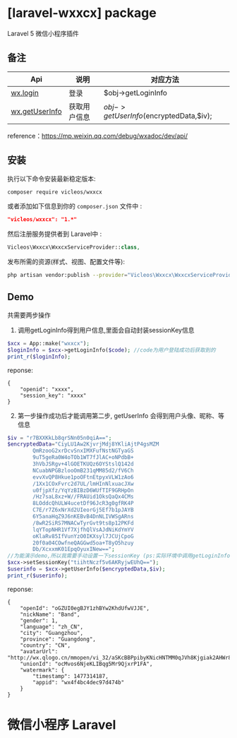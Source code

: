 # [laravel-wxxcx] package

Laravel 5 微信小程序插件

## 备注

Api | 说明 | 对应方法
---|---|---
[wx.login](https://mp.weixin.qq.com/debug/wxadoc/dev/api/api-login.html) | 登录 | $obj->getLoginInfo
[wx.getUserInfo](https://mp.weixin.qq.com/debug/wxadoc/dev/api/open.html#wxgetuserinfoobject) | 获取用户信息 | $obj->getUserInfo($encryptedData,$iv);
reference：https://mp.weixin.qq.com/debug/wxadoc/dev/api/

## 安装

执行以下命令安装最新稳定版本:

```bash
composer require vicleos/wxxcx
```

或者添加如下信息到你的 `composer.json` 文件中 :

```json
"vicleos/wxxcx": "1.*"
```

然后注册服务提供者到 Laravel中 :

```php
Vicleos\Wxxcx\WxxcxServiceProvider::class,
```
发布所需的资源(样式、视图、配置文件等): 

```bash
php artisan vendor:publish --provider="Vicleos\Wxxcx\WxxcxServiceProvider"
```

## Demo

共需要两步操作
1. 调用getLoginInfo得到用户信息,里面会自动封装sessionKey信息

```php
$xcx = App::make("wxxcx");
$loginInfo = $xcx->getLoginInfo($code); //code为用户登陆成功后获取到的
print_r($loginInfo);
```

reponse:
```
{
    "openid": "xxxx",
    "session_key": "xxxx"
}
```

2. 第一步操作成功后才能调用第二步, getUserInfo 会得到用户头像、昵称、等信息

```php
$iv = "r7BXXKkLb8qrSNn05n0qiA==";
$encryptedData="CiyLU1Aw2KjvrjMdj8YKliAjtP4gsMZM
        QmRzooG2xrDcvSnxIMXFufNstNGTyaGS
        9uT5geRa0W4oTOb1WT7fJlAC+oNPdbB+
        3hVbJSRgv+4lGOETKUQz6OYStslQ142d
        NCuabNPGBzlooOmB231qMM85d2/fV6Ch
        evvXvQP8Hkue1poOFtnEtpyxVLW1zAo6
        /1Xx1COxFvrc2d7UL/lmHInNlxuacJXw
        u0fjpXfz/YqYzBIBzD6WUfTIF9GRHpOn
        /Hz7saL8xz+W//FRAUid1OksQaQx4CMs
        8LOddcQhULW4ucetDf96JcR3g0gfRK4P
        C7E/r7Z6xNrXd2UIeorGj5Ef7b1pJAYB
        6Y5anaHqZ9J6nKEBvB4DnNLIVWSgARns
        /8wR2SiRS7MNACwTyrGvt9ts8p12PKFd
        lqYTopNHR1Vf7XjfhQlVsAJdNiKdYmYV
        oKlaRv85IfVunYzO0IKXsyl7JCUjCpoG
        20f0a04COwfneQAGGwd5oa+T8yO5hzuy
        Db/XcxxmK01EpqOyuxINew==";
//为能演示demo,所以我需要手动设置一下sessionKey (ps:实际环境中调用getLoginInfo会自动获取到)
$xcx->setSessionKey("tiihtNczf5v6AKRyjwEUhQ==");
$userinfo = $xcx->getUserInfo($encryptedData,$iv);
print_r($userinfo);
```

reponse:
```
{
    "openId": "oGZUI0egBJY1zhBYw2KhdUfwVJJE",
    "nickName": "Band",
    "gender": 1,
    "language": "zh_CN",
    "city": "Guangzhou",
    "province": "Guangdong",
    "country": "CN",
    "avatarUrl": "http://wx.qlogo.cn/mmopen/vi_32/aSKcBBPpibyKNicHNTMM0qJVh8Kjgiak2AHWr8MHM4WgMEm7GFhsf8OYrySdbvAMvTsw3mo8ibKicsnfN5pRjl1p8HQ/0",
    "unionId": "ocMvos6NjeKLIBqg5Mr9QjxrP1FA",
    "watermark": {
        "timestamp": 1477314187,
        "appid": "wx4f4bc4dec97d474b"
    }
}
```
# 微信小程序 Laravel
